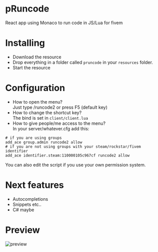 # pRuncode
React app using Monaco to run code in JS/Lua for fivem

# Installing
- Download the resource
- Drop everything in a folder called `pruncode` in your `resources` folder.
- Start the resource

# Configuration
- How to open the menu?<br>
Just type /runcode2 or press F5 (default key)
- How to change the shortcut key?<br>
The bind is set in `client/client.lua`
- How to give people/me access to the menu?<br>
In your server/whatever.cfg add this:
```
# if you are using groups
add_ace group.admin runcode2 allow
# if you are not using groups with your steam/rockstar/fivem identifier
add_ace identifier.steam:110000105c967cf runcode2 allow
```
You can also edit the script if you use your own permission system.

# Next features
- Autocompletions
- Snippets etc..
- C# maybe

# Preview
![preview](https://i.imgur.com/QPvLcNv.png)